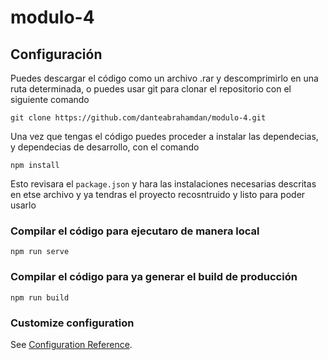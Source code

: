 # modulo-4

## Configuración

Puedes descargar el código como un archivo .rar y descomprimirlo en una ruta determinada, o puedes usar git para clonar el repositorio con el siguiente comando

```
git clone https://github.com/danteabrahamdan/modulo-4.git
```

Una vez que tengas el código puedes proceder a instalar las dependecias, y dependecias de desarrollo, con el comando

```
npm install
```

Esto revisara el `package.json` y hara las instalaciones necesarias descritas en etse archivo y ya tendras el proyecto recosntruido y listo para poder usarlo

### Compilar el código para ejecutaro de manera local
```
npm run serve
```

### Compilar el código para ya generar el build de producción
```
npm run build
```

### Customize configuration
See [Configuration Reference](https://cli.vuejs.org/config/).
